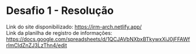# Desafio 1 - Resolução
Link do site disponibilizado: https://irm-arch.netlify.app/ <br>
Link da planilha de registro de informações: https://docs.google.com/spreadsheets/d/1QCJAVbNXbxBTkywxXiJ0jFFAWfrlmCIdZnZJ3LzThn4/edit
